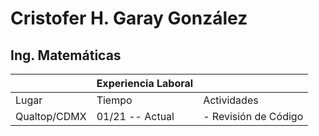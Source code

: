 # Cristofer H. Garay González
## Ing. Matemáticas

|       | Experiencia Laboral |      |
| :---        |    :----   |  :--- |
| Lugar       |  Tiempo      | Actividades   |
| Qualtop/CDMX     |  01/21 -- Actual       | - Revisión de Código      |
